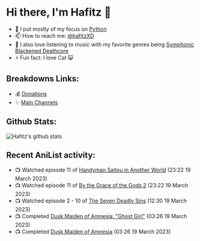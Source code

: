 # Hi there, I'm Hafitz 👋
- 🐍 I put mostly of my focus on [Python](https://python.org)
- 📫 How to reach me: [@hafitzXD](https://t.me/hafitzXD)
- 🎵 I also love listening to music with my favorite genres being [Symphonic Blackened Deathcore](https://youtu.be/qyYmS_iBcy4)
- ⚡ Fun fact: I love Cat 😺

## Breakdowns Links:
- 💰 [Donations](https://t.me/TheBreakdowns/2)
- ✨ [Main Channels](https://t.me/TheBreakdowns)

## Github Stats:
![Hafitz's github stats](https://github-readme-stats.vercel.app/api?username=breakdowns&show_icons=true&count_private=true&bg_color=00000000&text_color=777)

## Recent AniList activity:
<!-- ANILIST_ACTIVITY:start -->

-   📺 Watched episode 11 of [Handyman Saitou in Another World](https://anilist.co/anime/144092) (23:22 19 March 2023)
-   📺 Watched episode 11 of [By the Grace of the Gods 2](https://anilist.co/anime/135102) (23:22 19 March 2023)
-   📺 Watched episode 2 - 10 of [The Seven Deadly Sins](https://anilist.co/anime/20789) (12:30 19 March 2023)
-   📺 Completed [Dusk Maiden of Amnesia: "Ghost Girl"](https://anilist.co/anime/14189) (03:26 19 March 2023)
-   📺 Completed [Dusk Maiden of Amnesia](https://anilist.co/anime/12445) (03:26 19 March 2023)

<!-- ANILIST_ACTIVITY:end -->
